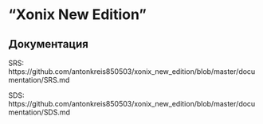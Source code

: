 <h1>“Xonix New Edition”</h1>
<h2>Документация</h2>
<p align = "justify">SRS: https://github.com/antonkreis850503/xonix_new_edition/blob/master/documentation/SRS.md</p>
<p align = "justify">SDS: https://github.com/antonkreis850503/xonix_new_edition/blob/master/documentation/SDS.md</p>
